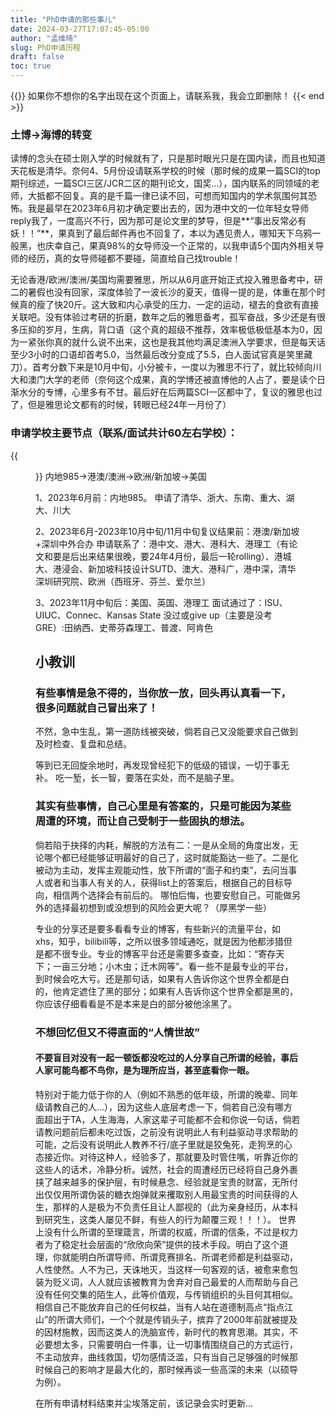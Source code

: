 ```yaml
---
title: "PhD申请的那些事儿"
date: 2024-03-27T17:07:45-05:00
author: "孟维琦"
slug: PhD申请历程
draft: false
toc: true
---
```


{{<block class="caution" >}}
如果你不想你的名字出现在这个页面上，请联系我，我会立即删除！
{{< end >}}

### 土博→海博的转变
读博的念头在硕士刚入学的时候就有了，只是那时眼光只是在国内读，而且也知道天花板是清华。奈何4、5月份设请联系学校的时候（那时候的成果一篇SCI的top期刊综述，一篇SCI三区/JCR二区的期刊论文，国奖...），国内联系的同领域的老师，大抵都不回复。真的是千篇一律已读不回，可想而知国内的学术氛围何其恐怖。我是最早在2023年6月初才确定要出去的，因为港中文的一位年轻女导师reply我了，一度高兴不行，因为那可是论文里的梦导，但是**“事出反常必有妖！！”**，果真到了最后邮件再也不回复了，本以为遇见贵人，哪知天下乌鸦一般黑，也庆幸自己，果真98%的女导师没一个正常的，以我申请5个国内外相关导师的经历，真的女导师碰都不要碰，简直给自己找trouble！

无论香港/欧洲/澳洲/美国均需要雅思，所以从6月底开始正式投入雅思备考中，研二的暑假也没有回家，深度体验了一波长沙的夏天，值得一提的是，体重在那个时候真的瘦了快20斤。这大致和内心承受的压力、一定的运动，褪去的食欲有直接关联吧。没有体验过考研的折磨，数年之后的雅思备考，孤军奋战，多少还是有很多压抑的岁月，生病，背口语（这个真的超级不推荐，效率极低极低基本为0，因为一紧张你真的就什么说不出来，这也是我其他均满足澳洲入学要求，但是每天话至少3小时的口语却首考5.0，当然最后改分变成了5.5，白人面试官真是笑里藏刀）。首考分数下来是10月中旬，小分被卡，一度以为雅思不行了，就比较倾向川大和澳门大学的老师（奈何这个成果，真的学博还被直博他的人占了，要是读个日渐水分的专博，心里多有不甘。最后好在后两篇SCI一区都中了，复议的雅思也过了，但是雅思论文都有的时候，转眼已经24年一月份了）

### 申请学校主要节点（联系/面试共计60左右学校）：
{{<figure src="/image/感悟/申博邮件信.png" caption="邮件联系信" width="520">}}
内地985→港澳/澳洲→欧洲/新加坡→美国

1、2023年6月前：内地985。
申请了清华、浙大、东南、重大、湖大、川大

2、2023年6月-2023年10月中旬/11月中旬复议结果前：港澳/新加坡+深圳中外合办
申请联系了：港中文、港大、港科大、港理工（有论文和要是后出来结果很晚，要24年4月份，最后一轮rolling）、港城大、港浸会、新加坡科技设计SUTD、澳大、港科广，港中深，清华深圳研究院、欧洲（西班牙、芬兰、爱尔兰）

3、2023年11月中旬后：美国、英国、港理工
面试通过了：ISU、UIUC、Connec、Kansas State
没过或give up（主要是没考GRE）:田纳西、史蒂芬森理工、普渡、阿肯色


## 小教训

### 有些事情是急不得的，当你放一放，回头再认真看一下，很多问题就自己冒出来了！
不然，急中生乱，第一道防线被突破，倘若自己又没能要求自己做到及时检查、复盘和总结。

等到已无回旋余地时，再发现曾经犯下的低级的错误，一切于事无补。
吃一堑，长一智，要落在实处，而不是脑子里。

### 其实有些事情，自己心里是有答案的，只是可能因为某些周遭的环境，而让自己受制于一些固执的想法。
倘若陷于抉择的内耗，解脱的方法有二：一是从全局的角度出发，无论哪个都已经能够证明最好的自己了，这时就能豁达一些了。二是化被动为主动，发挥主观能动性，放下所谓的“面子和约束”，去问当事人或者和当事人有关的人，获得list上的答案后，根据自己的目标导向，相信两个选择会有前后的。
哪怕后悔，也要安慰自己，可能做另外的选择最初想到或没想到的风险会更大呢？（厚黑学一些）

专业的分享还是要多看看专业的博客，有些新兴的流量平台，如xhs，知乎，bilibili等，之所以很多领域通吃，就是因为他都涉猎但是都不很专业。专业的博客平台还是需要多查查，比如：“寄存天下；一亩三分地；小木虫；迁木网等”。看一些不是最专业的平台，到时候会吃大亏。还是那句话，如果有人告诉你这个世界全都是白的，他肯定遮住了黑的部分；如果有人告诉你这个世界全都是黑的，你应该仔细看看是不是本来是白的部分被他涂黑了。


### 不想回忆但又不得直面的“人情世故”


#### 不要盲目对没有一起一顿饭都没吃过的人分享自己所谓的经验，事后人家可能鸟都不鸟你，是为理所应当，甚至底看你一眼。

特别对于能力低于你的人（例如不熟悉的低年级，所谓的晚辈、同年级请教自己的人...），因为这些人底层考虑一下，倘若自己没有哪方面超出于TA，人生海海，人家这辈子可能都不会和你说一句话，倘若请教问题前后都未吃过饭，之前没有说明此人有利益驱动寻求帮助的可能，之后没有说明此人教养不行/底子里就是狡兔死，走狗烹的心态接近你。对待这种人，经验多了，那就要及时管住嘴，听靠近你的这些人的话术，冷静分析。诚然，社会的周遭经历已经将自己身外裹挟了越来越多的保护层，有时候悬念、经验就是宝贵的财富，无所付出仅仅用所谓伪装的糖衣炮弹就来攫取别人用最宝贵的时间获得的人生，那样的人是极为不负责任且让人鄙视的（此为亲身经历，从本科到研究生，这类人屡见不鲜，有些人的行为颠覆三观！！！）。
世界上没有什么所谓的至理箴言，所谓的权威，所谓的信条，不过是权力者为了稳定社会层面的“欣欣向荣”提供的技术手段。明白了这个道理，你就能明白所谓导师、所谓竞赛排名、所谓老师都是利益驱动，人性使然。人不为己，天诛地灭，当这样一句客观的话，被愈来愈包装为贬义词，人人就应该被教育为舍弃对自己最爱的人而帮助与自己没有任何交集的陌生人，此等价值观，与传销组织的头目何其相似。相信自己不能放弃自己的任何权益，当有人站在道德制高点“指点江山”的所谓大师们，一个个就是传销头子，摈弃了2000年前就被提及的因材施教，因而这类人的洗脑宣传，新时代的教育思潮。其实，不必要想太多，只需要明白一件事，让一切事情围绕自己的方式运行，不主动放弃，曲线救国，切勿感情泛滥，只有当自己足够强的时候那时候自己的影响才是最大化的，那时候再谈一些高深的未来（以硕导为例）。




在所有申请材料结束并尘埃落定前，该记录会实时更新...





